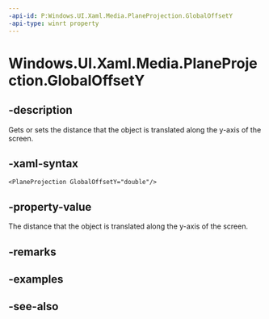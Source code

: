 ```yaml
---
-api-id: P:Windows.UI.Xaml.Media.PlaneProjection.GlobalOffsetY
-api-type: winrt property
---
```


<!-- Property syntax
public double GlobalOffsetY { get;  set; }
-->

# Windows.UI.Xaml.Media.PlaneProjection.GlobalOffsetY

## -description
Gets or sets the distance that the object is translated along the y-axis of the screen.



## -xaml-syntax
```xaml
<PlaneProjection GlobalOffsetY="double"/>
```


## -property-value
The distance that the object is translated along the y-axis of the screen.

## -remarks

## -examples

## -see-also
